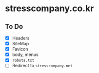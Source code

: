 # stresscompany.co.kr

## To Do

- [x] Headers
- [x] SiteMap
- [x] Favicon
- [x] body, menus
- [x] `robots.txt`
- [ ] Redirect to `stresscompany.net`